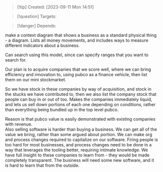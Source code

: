 
>[!tip] Created: [2023-09-11 Mon 14:51]

>[!question] Targets: 

>[!danger] Depends: 

make a context diagram that shows a business as a standard physical thing - a diagram.  Lists all money movements, and includes ways to measure different indicators about a business.

Can search using this model, since can specify ranges that you want to search for.

Our plan is to acquire companies that we score well, where we can bring efficiency and innovation to, using pubco as a finance vehicle, then list them on our mini stockmarket.

So we have stock in these companies by way of acquisition, and stock in the stucks we have contributed to, then we also list the company stock that people can buy in or out of too.  Makes the companies immediately liquid, and lets us sell down portions of each one depending on conditions, rather than everything being bundled up in the top level pubco.

Reason is that pubco value is easily demonstrated with existing companies with revenue.  
Also selling software is harder than buying a business.  We can get all of the value we bring, rather than some argued about portion.
We can make org and process changes required to capitalize on our software.  Firing people is too hard for most businesses, and process changes need to be done in a way that leverages the tooling better, requiring intimate knowledge.
We have full insight to these companies to learn from - they would be made completely transparent.
The business will need some new software, and it is hard to learn that from the outside.